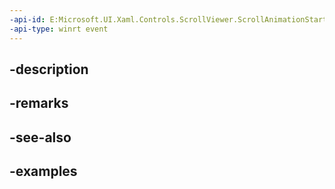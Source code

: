 ```yaml
---
-api-id: E:Microsoft.UI.Xaml.Controls.ScrollViewer.ScrollAnimationStarting
-api-type: winrt event
---
```


## -description

## -remarks

## -see-also

## -examples

